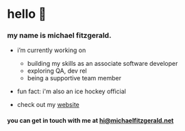 # hello 👋

### my name is michael fitzgerald.

- i’m currently working on
   - building my skills as an associate software developer
   - exploring QA, dev rel
   - being a supportive team member

- fun fact: i'm also an ice hockey official

- check out my [website](https://michaelfitzgerald.net "my little corner of the web")

#### you can get in touch with me at <hi@michaelfitzgerald.net>

